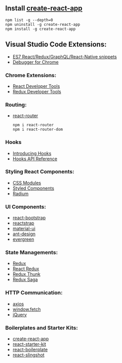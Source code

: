 ## Install [create-react-app](https://github.com/facebook/create-react-app)
```
npm list -g --depth=0
npm uninstall -g create-react-app
npm install -g create-react-app
```

## Visual Studio Code Extensions:
- [ES7 React/Redux/GraphQL/React-Native snippets](https://marketplace.visualstudio.com/items?itemName=dsznajder.es7-react-js-snippets)
- [Debugger for Chrome](https://marketplace.visualstudio.com/items?itemName=msjsdiag.debugger-for-chrome)

### Chrome Extensions:
- [React Developer Tools](https://chrome.google.com/webstore/detail/react-developer-tools/fmkadmapgofadopljbjfkapdkoienihi)
- [Redux Developer Tools](https://chrome.google.com/webstore/detail/redux-devtools/lmhkpmbekcpmknklioeibfkpmmfibljd)

### Routing:
- [react-router](https://github.com/ReactTraining/react-router)
  ```
  npm i react-router
  npm i react-router-dom
  ```
### Hooks
- [Introducing Hooks](https://reactjs.org/docs/hooks-intro.html)
- [Hooks API Reference](https://reactjs.org/docs/hooks-reference.html)

### Styling React Components:
- [CSS Modules](https://github.com/css-modules/css-modules)
- [Styled Components](https://github.com/styled-components/styled-components)
- [Radium](https://github.com/FormidableLabs/radium)

### UI Components:
- [react-bootstrap](https://github.com/react-bootstrap/react-bootstrap)
- [reactstrap](https://github.com/reactstrap/reactstrap)
- [material-ui](https://github.com/mui-org/material-ui)
- [ant-design](https://github.com/ant-design/ant-design)
- [evergreen](https://github.com/segmentio/evergreen)

### State Managements:
- [Redux](https://redux.js.org/)
- [React Redux](https://github.com/reduxjs/react-redux)
- [Redux Thunk](https://github.com/reduxjs/redux-thunk)
- [Redux Saga](https://redux-saga.js.org/)

### HTTP Communication:
- [axios](https://github.com/axios/axios)
- [window.fetch](https://developer.mozilla.org/en-US/docs/Web/API/Fetch_API)
- [jQuery](https://api.jquery.com/jQuery.ajax/)

### Boilerplates and Starter Kits:
- [create-react-app](https://github.com/facebook/create-react-app)
- [react-starter-kit](https://github.com/kriasoft/react-starter-kit)
- [react-boilerplate](https://github.com/react-boilerplate/react-boilerplate)
- [react-slingshot](https://github.com/coryhouse/react-slingshot)

